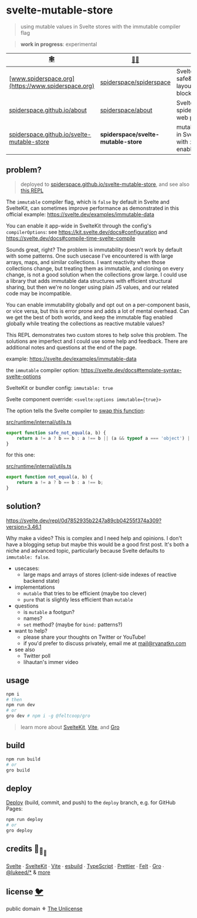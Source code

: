 # svelte-mutable-store

> using mutable values in Svelte stores with the immutable compiler flag

> **work in progress**: experimental

| [🕸️](https://www.spiderspace.org)                                                                | [🐙🐱](https://github.com/spiderspace)                                | 🧪                                                                          |
| ------------------------------------------------------------------------------------------------ | --------------------------------------------------------------------- | --------------------------------------------------------------------------- |
| [www.spiderspace.org](https://www.spiderspace.org)                                               | [spiderspace/spiderspace](https://github.com/spiderspace/spiderspace) | Svelte; safe&serializable layout&content blocks                             |
| [spiderspace.github.io/about](https://spiderspace.github.io/about)                               | [spiderspace/about](https://github.com/spiderspace/about)             | Svelte+[iconify](https://github.com/iconify); spiderspace is web prototypes |
| [spiderspace.github.io/svelte-mutable-store](https://spiderspace.github.io/svelte-mutable-store) | **spiderspace/svelte-mutable-store**                                  | mutable values in Svelte stores with `immutable` enabled                    |

## problem?

> deployed to
> [spiderspace.github.io/svelte-mutable-store](https://spiderspace.github.io/svelte-mutable-store),
> and see also [this REPL](https://svelte.dev/repl/0d7852935b2247a89cb04255f374a309?version=3.46.1)

The `immutable` compiler flag, which is `false` by default in Svelte and SvelteKit,
can sometimes improve performance as demonstrated in this official example:
https://svelte.dev/examples/immutable-data

You can enable it app-wide in SvelteKit through the config's `compilerOptions`:
see https://kit.svelte.dev/docs#configuration
and https://svelte.dev/docs#compile-time-svelte-compile

Sounds great, right? The problem is immutability doesn't work by default with some patterns.
One such usecase I've encountered is with large arrays, maps, and similar collections.
I want reactivity when those collections change, but treating them as immutable,
and cloning on every change, is not a good solution when the collections grow large.
I could use a library that adds immutable data structures with efficient structural sharing,
but then we're no longer using plain JS values, and our related code may be incompatible.

You can enable immutability globally and opt out on a per-component basis, or vice versa,
but this is error prone and adds a lot of mental overhead.
Can we get the best of both worlds, and keep the immutable flag enabled globally
while treating the collections as reactive mutable values?

This REPL demonstrates two custom stores to help solve this problem.
The solutions are imperfect and I could use some help and feedback.
There are additional notes and questions at the end of the page.

example: https://svelte.dev/examples/immutable-data

the `immutable` compiler option: https://svelte.dev/docs#template-syntax-svelte-options

SvelteKit or bundler config: `immutable: true`

Svelte component override: `<svelte:options immutable={true}>`

The option tells the Svelte compiler to
[swap this function](https://github.com/sveltejs/svelte/blob/a4e4027f794dad93bcd6ffd74c1a19a9ce9ef6ac/src/compiler/compile/render_dom/index.ts#L122):

[src/runtime/internal/utils.ts](https://github.com/sveltejs/svelte/blob/a4e4027f794dad93bcd6ffd74c1a19a9ce9ef6ac/src/runtime/internal/utils.ts#L39)

```js
export function safe_not_equal(a, b) {
	return a != a ? b == b : a !== b || (a && typeof a === 'object') || typeof a === 'function';
}
```

for this one:

[src/runtime/internal/utils.ts](https://github.com/sveltejs/svelte/blob/a4e4027f794dad93bcd6ffd74c1a19a9ce9ef6ac/src/runtime/internal/utils.ts#L53)

```js
export function not_equal(a, b) {
	return a != a ? b == b : a !== b;
}
```

## solution?

https://svelte.dev/repl/0d7852935b2247a89cb04255f374a309?version=3.46.1

Why make a video? This is complex and I need help and opinions.
I don't have a blogging setup but maybe this would be a good first post.
It's both a niche and advanced topic,
particularly because Svelte defaults to `immutable: false`.

- usecases:
  - large maps and arrays of stores (client-side indexes of reactive backend state)
- implementations
  - `mutable` that tries to be efficient (maybe too clever)
  - `pure` that is slightly less efficient than `mutable`
- questions
  - is `mutable` a footgun?
  - names?
  - `set` method? (maybe for `bind:` patterns?)
- want to help?
  - please share your thoughts on Twitter or YouTube!
  - if you'd prefer to discuss privately, email me at mail@ryanatkn.com
- see also
  - Twitter poll
  - lihautan's immer video

## usage

```bash
npm i
# then
npm run dev
# or
gro dev # npm i -g @feltcoop/gro
```

> learn more about [SvelteKit](https://github.com/sveltejs/kit),
> [Vite](https://github.com/vitejs/vite), and [Gro](https://github.com/feltcoop/gro)

## build

```bash
npm run build
# or
gro build
```

## deploy

[Deploy](https://github.com/feltcoop/gro/blob/main/src/docs/deploy.md)
(build, commit, and push) to the `deploy` branch, e.g. for GitHub Pages:

```bash
npm run deploy
# or
gro deploy
```

## credits 🐢<sub>🐢</sub><sub><sub>🐢</sub></sub>

[Svelte](https://github.com/sveltejs/svelte) ∙
[SvelteKit](https://github.com/sveltejs/kit) ∙
[Vite](https://github.com/vitejs/vite) ∙
[esbuild](https://github.com/evanw/esbuild) ∙
[TypeScript](https://github.com/microsoft/TypeScript) ∙
[Prettier](https://github.com/prettier/prettier) ∙
[Felt](https://github.com/feltcoop/felt) ∙
[Gro](https://github.com/feltcoop/gro) ∙
[@lukeed\/\*](https://github.com/lukeed)
& [more](package.json)

## license [🐦](https://wikipedia.org/wiki/Free_and_open-source_software)

public domain ⚘ [The Unlicense](license)
